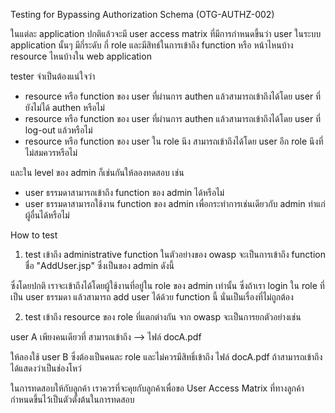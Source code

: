 Testing for Bypassing Authorization Schema (OTG-AUTHZ-002)

ในแต่ละ application ปกติแล้วจะมี user access matrix ที่มีการกำหนดขึ้นว่า user ในระบบ application นั้นๆ มีกี่ระดับ กี่ role และมีสิทธ์ในการเข้าถึง function หรือ หน้าไหนบ้าง resource ไหนบ้างใน web application

tester จำเป็นต้องแน่ใจว่า

- resource หรือ function ของ user ที่ผ่านการ authen แล้วสามารถเข้าถึงได้โดย user ที่ยังไม่ได้ authen หรือไม่
- resource หรือ function ของ user ที่ผ่านการ authen แล้วสามารถเข้าถึงได้โดย user ที่ log-out แล้วหรือไม่
- resource หรือ function ของ user ใน role นึง สามารถเข้าถึงได้โดย user อีก role นึงที่ไม่สมควรหรือไม่

และใน level ของ admin ก็เช่นกันให้ลองทดสอบ เช่น

- user ธรรมดาสามารถเข้าถึง function ของ admin ได้หรือไม่
- user ธรรมดาสามารถใช้งาน function ของ admin เพื่อกระทำการเช่นเดียวกับ admin ทำแก่ผู้อื่นได้หรือไม่

How to test

1. test เข้าถึง administrative function
ในตัวอย่างของ owasp จะเป็นการเข้าถึง function ชื่อ "AddUser.jsp" ซึ่งเป็นของ admin ดังนี้



ซึ่งโดยปกติ เราจะเข้าถึงได้โดยผู้ใช้งานที่อยู่ใน role ของ admin เท่านั้น ซึ่งถ้าเรา login ใน role ที่เป็น user ธรรมดา แล้วสามารถ add user ได้ด้วย function นี้ นั่นเป็นเรื่องที่ไม่ถูกต้อง

2. test เข้าถึง resource ของ role ที่แตกต่างกัน
จาก owasp จะเป็นการยกตัวอย่างเช่น

user A เพียงคนเดียวที่ สามารถเข้าถึง --> ไฟล์ docA.pdf

ให้ลองใช้ user B ซึ่งต้องเป็นคนละ role และไม่ควรมีสิทธิ์เข้าถึง ไฟล์ docA.pdf ถ้าสามารถเข้าถึงได้แสดงว่าเป็นช่องโหว่

ในการทดสอบให้กับลูกค้า เราควรที่จะคุยกับลูกค้าเพื่อขอ User Access Matrix ที่ทางลูกค้ากำหนดขึ้นไว้เป็นตัวตั้งต้นในการทดสอบ
